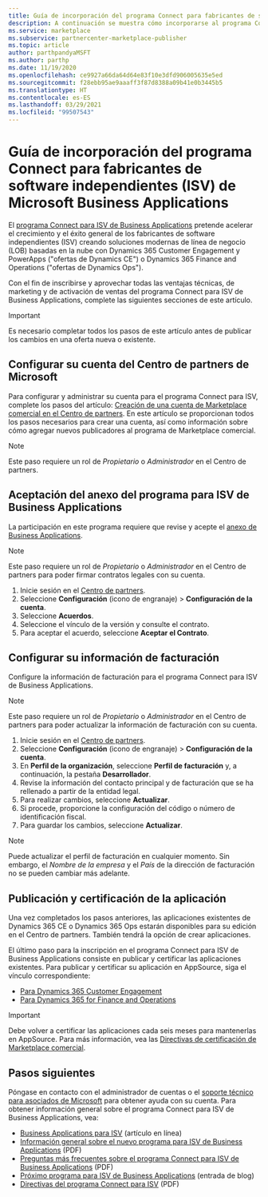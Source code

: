 ```yaml
---
title: Guía de incorporación del programa Connect para fabricantes de software independientes (ISV) de Microsoft Business Applications
description: A continuación se muestra cómo incorporarse al programa Connect para ISV de Microsoft Business Applications.
ms.service: marketplace
ms.subservice: partnercenter-marketplace-publisher
ms.topic: article
author: parthpandyaMSFT
ms.author: parthp
ms.date: 11/19/2020
ms.openlocfilehash: ce9927a66da64d64e83f10e3dfd906005635e5ed
ms.sourcegitcommit: f28ebb95ae9aaaff3f87d8388a09b41e0b3445b5
ms.translationtype: HT
ms.contentlocale: es-ES
ms.lasthandoff: 03/29/2021
ms.locfileid: "99507543"
---
```

# <a name="microsoft-business-applications-independent-software-vendor-isv-connect-program-onboarding-guide"></a>Guía de incorporación del programa Connect para fabricantes de software independientes (ISV) de Microsoft Business Applications

El [programa Connect para ISV de Business Applications](https://partner.microsoft.com/solutions/business-applications/isv-overview) pretende acelerar el crecimiento y el éxito general de los fabricantes de software independientes (ISV) creando soluciones modernas de línea de negocio (LOB) basadas en la nube con Dynamics 365 Customer Engagement y PowerApps ("ofertas de Dynamics CE") o Dynamics 365 Finance and Operations ("ofertas de Dynamics Ops").

Con el fin de inscribirse y aprovechar todas las ventajas técnicas, de marketing y de activación de ventas del programa Connect para ISV de Business Applications, complete las siguientes secciones de este artículo.

> [!IMPORTANT]
> Es necesario completar todos los pasos de este artículo antes de publicar los cambios en una oferta nueva o existente.

## <a name="set-up-your-microsoft-partner-center-account"></a>Configurar su cuenta del Centro de partners de Microsoft

Para configurar y administrar su cuenta para el programa Connect para ISV, complete los pasos del artículo: [Creación de una cuenta de Marketplace comercial en el Centro de partners](./partner-center-portal/create-account.md). En este artículo se proporcionan todos los pasos necesarios para crear una cuenta, así como información sobre cómo agregar nuevos publicadores al programa de Marketplace comercial.

> [!NOTE]
> Este paso requiere un rol de *Propietario* o *Administrador* en el Centro de partners.

## <a name="accept-the-business-applications-isv-program-addendum"></a>Aceptación del anexo del programa para ISV de Business Applications

La participación en este programa requiere que revise y acepte el [anexo de Business Applications](https://aka.ms/bizappsisvaddendum).

> [!NOTE]
> Este paso requiere un rol de *Propietario* o *Administrador* en el Centro de partners para poder firmar contratos legales con su cuenta.

1. Inicie sesión en el [Centro de partners](https://partner.microsoft.com/dashboard).
1. Seleccione **Configuración** (icono de engranaje) > **Configuración de la cuenta**.
1. Seleccione **Acuerdos**.
1. Seleccione el vínculo de la versión y consulte el contrato.
1. Para aceptar el acuerdo, seleccione **Aceptar el Contrato**.

## <a name="set-up-your-billing-information"></a>Configurar su información de facturación

Configure la información de facturación para el programa Connect para ISV de Business Applications.

> [!NOTE]
> Este paso requiere un rol de *Propietario* o *Administrador* en el Centro de partners para poder actualizar la información de facturación con su cuenta.

1. Inicie sesión en el [Centro de partners](https://partner.microsoft.com/dashboard).
1. Seleccione **Configuración** (icono de engranaje) > **Configuración de la cuenta**.
1. En **Perfil de la organización**, seleccione **Perfil de facturación** y, a continuación, la pestaña **Desarrollador**.
1. Revise la información del contacto principal y de facturación que se ha rellenado a partir de la entidad legal.
1. Para realizar cambios, seleccione **Actualizar**.
1. Si procede, proporcione la configuración del código o número de identificación fiscal.
1. Para guardar los cambios, seleccione **Actualizar**.

> [!NOTE]
> Puede actualizar el perfil de facturación en cualquier momento. Sin embargo, el *Nombre de la empresa* y el *País* de la dirección de facturación no se pueden cambiar más adelante.

## <a name="publish-and-certify-your-application"></a>Publicación y certificación de la aplicación

Una vez completados los pasos anteriores, las aplicaciones existentes de Dynamics 365 CE o Dynamics 365 Ops estarán disponibles para su edición en el Centro de partners. También tendrá la opción de crear aplicaciones.

El último paso para la inscripción en el programa Connect para ISV de Business Applications consiste en publicar y certificar las aplicaciones existentes. Para publicar y certificar su aplicación en AppSource, siga el vínculo correspondiente:

- [Para Dynamics 365 Customer Engagement](/powerapps/developer/common-data-service/publish-app-appsource) 
- [Para Dynamics 365 for Finance and Operations](/dynamics365/fin-ops-core/dev-itpro/lcs-solutions/lcs-solutions-app-source)

> [!IMPORTANT]
> Debe volver a certificar las aplicaciones cada seis meses para mantenerlas en AppSource. Para más información, vea las [Directivas de certificación de Marketplace comercial](/legal/marketplace/certification-policies).

## <a name="next-steps"></a>Pasos siguientes

Póngase en contacto con el administrador de cuentas o el [soporte técnico para asociados de Microsoft](https://aka.ms/marketplacepublishersupport) para obtener ayuda con su cuenta. Para obtener información general sobre el programa Connect para ISV de Business Applications, vea:

- [Business Applications para ISV](https://partner.microsoft.com/solutions/business-applications/isv-overview) (artículo en línea)
- [Información general sobre el nuevo programa para ISV de Business Applications](https://aka.ms/BizAppsISVProgram) (PDF)
- [Preguntas más frecuentes sobre el programa Connect para ISV de Business Applications](https://assetsprod.microsoft.com/faq-using-partner-center-isv-connect.pdf) (PDF)
- [Próximo programa para ISV de Business Applications](https://cloudblogs.microsoft.com/dynamics365/bdm/2019/04/17/upcoming-program-for-business-applications-isvs/) (entrada de blog)
- [Directivas del programa Connect para ISV](https://aka.ms/bizappsisvpolicies) (PDF)
